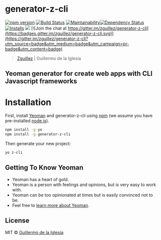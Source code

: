 # generator-z-cli

[![npm version](https://badge.fury.io/js/generator-z-cli.svg)](https://badge.fury.io/js/generator-z-cli)
[![Build Status](http://img.shields.io/travis/zguillez/generator-z-cli.svg)](https://travis-ci.org/zguillez/generator-z-cli)
[![Maintainability](https://api.codeclimate.com/v1/badges/d5e196595618918ddb84/maintainability)](https://codeclimate.com/github/zguillez/generator-z-cli/maintainability)[![Dependency Status](https://gemnasium.com/zguillez/generator-z-cli.svg)](https://gemnasium.com/zguillez/generator-z-cli) 
[![Installs](https://img.shields.io/npm/dt/generator-z-cli.svg)](https://coveralls.io/r/zguillez/generator-z-cli)
![](https://reposs.herokuapp.com/?path=zguillez/generator-z-cli)
[![Join the chat at https://gitter.im/zguillez/generator-z-cli](https://badges.gitter.im/zguillez/generator-z-cli.svg)](https://gitter.im/zguillez/generator-z-cli?utm_source=badge&utm_medium=badge&utm_campaign=pr-badge&utm_content=badge)

> [Zguillez](https://zguillez.io) | Guillermo de la Iglesia

## Yeoman generator for create web apps with CLI Javascript frameworks

# Installation

First, install [Yeoman](http://yeoman.io) and generator-z-cli using [npm](https://www.npmjs.com/) (we assume you have pre-installed [node.js](https://nodejs.org/)).

```bash
npm install -g yo
npm install -g generator-z-cli
```

Then generate your new project:

```bash
yo z-cli
```

## Getting To Know Yeoman

 * Yeoman has a heart of gold.
 * Yeoman is a person with feelings and opinions, but is very easy to work with.
 * Yeoman can be too opinionated at times but is easily convinced not to be.
 * Feel free to [learn more about Yeoman](http://yeoman.io/).

## License

MIT © [Guillermo de la Iglesia](https://zguillez.io)


[npm-image]: https://badge.fury.io/js/generator-z-cli.svg
[npm-url]: https://npmjs.org/package/generator-z-cli
[travis-image]: https://travis-ci.org/zguillez/generator-z-cli.svg?branch=master
[travis-url]: https://travis-ci.org/zguillez/generator-z-cli
[daviddm-image]: https://david-dm.org/zguillez/generator-z-cli.svg?theme=shields.io
[daviddm-url]: https://david-dm.org/zguillez/generator-z-cli
[coveralls-image]: https://coveralls.io/repos/zguillez/generator-z-cli/badge.svg
[coveralls-url]: https://coveralls.io/r/zguillez/generator-z-cli

